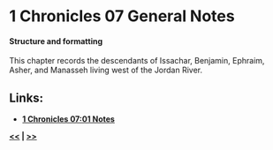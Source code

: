 # 1 Chronicles 07 General Notes #

#### Structure and formatting ####

This chapter records the descendants of Issachar, Benjamin, Ephraim, Asher, and Manasseh living west of the Jordan River.

## Links: ##

* __[1 Chronicles 07:01 Notes](./01.md)__

__[<<](../06/intro.md) | [>>](../08/intro.md)__
